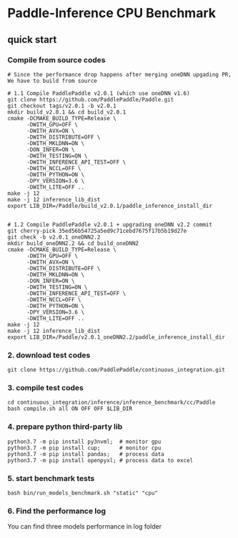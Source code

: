 # Paddle-Inference CPU Benchmark

## quick start

### Compile from source codes
```shell
# Since the performance drop happens after merging oneDNN upgading PR, We have to build from source

# 1.1 Compile PaddlePaddle v2.0.1 (which use oneDNN v1.6)
git clone https://github.com/PaddlePaddle/Paddle.git
git checkout tags/v2.0.1 -b v2.0.1
mkdir build_v2.0.1 && cd build_v2.0.1
cmake -DCMAKE_BUILD_TYPE=Release \
      -DWITH_GPU=OFF \
      -DWITH_AVX=ON \
      -DWITH_DISTRIBUTE=OFF \
      -DWITH_MKLDNN=ON \
      -DON_INFER=ON \
      -DWITH_TESTING=ON \
      -DWITH_INFERENCE_API_TEST=OFF \
      -DWITH_NCCL=OFF \
      -DWITH_PYTHON=ON \
      -DPY_VERSION=3.6 \
      -DWITH_LITE=OFF ..
make -j 12
make -j 12 inference_lib_dist
export LIB_DIR=/Paddle/build_v2.0.1/paddle_inference_install_dir


# 1.2 Compile PaddlePaddle v2.0.1 + upgrading oneDNN v2.2 commit
git cherry-pick 35ed56b54725a5ed9c71cebd7675f17b5b19d27e
git check -b v2.0.1_oneDNN2.2
mkdir build_oneDNN2.2 && cd build_oneDNN2
cmake -DCMAKE_BUILD_TYPE=Release \
      -DWITH_GPU=OFF \
      -DWITH_AVX=ON \
      -DWITH_DISTRIBUTE=OFF \
      -DWITH_MKLDNN=ON \
      -DON_INFER=ON \
      -DWITH_TESTING=ON \
      -DWITH_INFERENCE_API_TEST=OFF \
      -DWITH_NCCL=OFF \
      -DWITH_PYTHON=ON \
      -DPY_VERSION=3.6 \
      -DWITH_LITE=OFF ..
make -j 12
make -j 12 inference_lib_dist
export LIB_DIR=/Paddle/v2.0.1_oneDNN2.2/paddle_inference_install_dir
```

### 2. download test codes
```
git clone https://github.com/PaddlePaddle/continuous_integration.git
```
### 3. compile test codes
```
cd continuous_integration/inference/inference_benchmark/cc/Paddle
bash compile.sh all ON OFF OFF $LIB_DIR
```
### 4. prepare python third-party lib
```
python3.7 -m pip install py3nvml;  # monitor gpu
python3.7 -m pip install cup;      # monitor cpu
python3.7 -m pip install pandas;   # process data
python3.7 -m pip install openpyxl; # process data to excel
```

### 5. start benchmark tests
```
bash bin/run_models_benchmark.sh "static" "cpu"
```
### 6. Find the performance log
You can find three models performance in log folder
